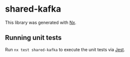 # shared-kafka

This library was generated with [Nx](https://nx.dev).

## Running unit tests

Run `nx test shared-kafka` to execute the unit tests via [Jest](https://jestjs.io).
